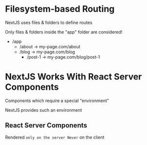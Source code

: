 # Filesystem-based Routing

NextJS uses files & folders to define routes

Only files & folders inside the "app" folder are considered!

-   /app
    -   /about -> my-page.com/about
    -   /blog -> my-page.com/blog
        -   /post-1 -> my-page.com/blog/post-1

# NextJS Works With React Server Components

Components which require a special "environment"

NextJS provides such an environment

## React Server Components

Rendered `only on the server Never` on the client
